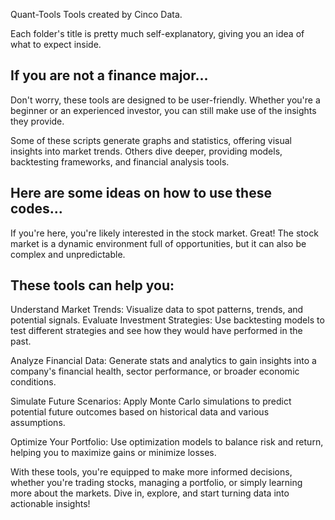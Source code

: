 Quant-Tools
Tools created by Cinco Data.

Each folder's title is pretty much self-explanatory, giving you an idea of what to expect inside.

## If you are not a finance major...
Don't worry, these tools are designed to be user-friendly. Whether you're a beginner or an experienced investor, you can still make use of the insights they provide.

Some of these scripts generate graphs and statistics, offering visual insights into market trends. Others dive deeper, providing models, backtesting frameworks, and financial analysis tools.

## Here are some ideas on how to use these codes...
If you're here, you're likely interested in the stock market. Great! The stock market is a dynamic environment full of opportunities, but it can also be complex and unpredictable.

## These tools can help you:

Understand Market Trends: Visualize data to spot patterns, trends, and potential signals.
Evaluate Investment Strategies: Use backtesting models to test different strategies and see how they would have performed in the past.


Analyze Financial Data: Generate stats and analytics to gain insights into a company's financial health, sector performance, or broader economic conditions.


Simulate Future Scenarios: Apply Monte Carlo simulations to predict potential future outcomes based on historical data and various assumptions.


Optimize Your Portfolio: Use optimization models to balance risk and return, helping you to maximize gains or minimize losses.


With these tools, you're equipped to make more informed decisions, whether you're trading stocks, managing a portfolio, or simply learning more about the markets. Dive in, explore, and start turning data into actionable insights!
